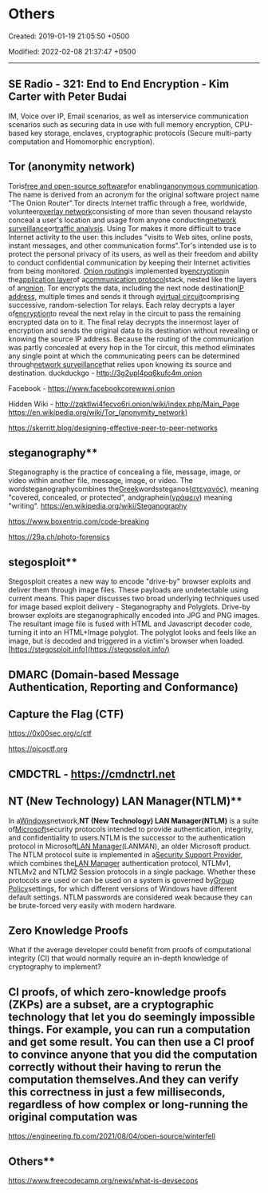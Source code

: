 # Others

Created: 2019-01-19 21:05:50 +0500

Modified: 2022-02-08 21:37:47 +0500

---

## SE Radio - 321: End to End Encryption - Kim Carter with Peter Budai

IM, Voice over IP, Email scenarios, as well as interservice communication scenarios such as securing data in use with full memory encryption, CPU-based key storage, enclaves, cryptographic protocols (Secure multi-party computation and Homomorphic encryption).

## Tor (anonymity network)

Toris[free and open-source software](https://en.wikipedia.org/wiki/Free_and_open-source_software)for enabling[anonymous communication](https://en.wikipedia.org/wiki/Internet_anonymity). The name is derived from an acronym for the original software project name "The Onion Router".Tor directs Internet traffic through a free, worldwide, volunteer[overlay network](https://en.wikipedia.org/wiki/Overlay_network)consisting of more than seven thousand relaysto conceal a user's location and usage from anyone conducting[network surveillance](https://en.wikipedia.org/wiki/Computer_surveillance#Network_surveillance)or[traffic analysis](https://en.wikipedia.org/wiki/Traffic_analysis#In_computer_security). Using Tor makes it more difficult to trace Internet activity to the user: this includes "visits to Web sites, online posts, instant messages, and other communication forms".Tor's intended use is to protect the personal privacy of its users, as well as their freedom and ability to conduct confidential communication by keeping their Internet activities from being monitored.
[Onion routing](https://en.wikipedia.org/wiki/Onion_routing)is implemented by[encryption](https://en.wikipedia.org/wiki/Encryption)in the[application layer](https://en.wikipedia.org/wiki/Application_layer)of a[communication protocol](https://en.wikipedia.org/wiki/Communication_protocol)stack, nested like the layers of an[onion](https://en.wikipedia.org/wiki/Onion). Tor encrypts the data, including the next node destination[IP address](https://en.wikipedia.org/wiki/IP_address), multiple times and sends it through a[virtual circuit](https://en.wikipedia.org/wiki/Virtual_circuit)comprising successive, random-selection Tor relays. Each relay decrypts a layer of[encryption](https://en.wikipedia.org/wiki/Encryption)to reveal the next relay in the circuit to pass the remaining encrypted data on to it. The final relay decrypts the innermost layer of encryption and sends the original data to its destination without revealing or knowing the source IP address. Because the routing of the communication was partly concealed at every hop in the Tor circuit, this method eliminates any single point at which the communicating peers can be determined through[network surveillance](https://en.wikipedia.org/wiki/Computer_and_network_surveillance)that relies upon knowing its source and destination.
duckduckgo - <http://3g2upl4pq6kufc4m.onion>

Facebook - <https://www.facebookcorewwwi.onion>

Hidden Wiki - <http://zqktlwi4fecvo6ri.onion/wiki/index.php/Main_Page>
<https://en.wikipedia.org/wiki/Tor_(anonymity_network)>

<https://skerritt.blog/designing-effective-peer-to-peer-networks>

## steganography**

Steganography is the practice of concealing a file, message, image, or video within another file, message, image, or video. The wordsteganographycombines the[Greek](https://en.wikipedia.org/wiki/Greek_language)wordssteganos([στεγανός](https://en.wiktionary.org/wiki/%CF%83%CF%84%CE%B5%CE%B3%CE%B1%CE%BD%CF%8C%CF%82#Greek)), meaning "covered, concealed, or protected", andgraphein([γράφειν](https://en.wiktionary.org/wiki/%CE%B3%CF%81%CE%AC%CF%86%CE%B5%CE%B9%CE%BD#Greek)) meaning "writing".
<https://en.wikipedia.org/wiki/Steganography>

<https://www.boxentriq.com/code-breaking>

<https://29a.ch/photo-forensics>

## stegosploit**

Stegosploit creates a new way to encode "drive-by" browser exploits and deliver them through image files. These payloads are undetectable using current means. This paper discusses two broad underlying techniques used for image based exploit delivery - Steganography and Polyglots. Drive-by browser exploits are steganographically encoded into JPG and PNG images. The resultant image file is fused with HTML and Javascript decoder code, turning it into an HTML+Image polyglot. The polyglot looks and feels like an image, but is decoded and triggered in a victim's browser when loaded.
[https://stegosploit.info](https://stegosploit.info/)

## DMARC (Domain-based Message Authentication, Reporting and Conformance)

## Capture the Flag (CTF)

<https://0x00sec.org/c/ctf>

<https://picoctf.org>

## CMDCTRL - <https://cmdnctrl.net>

## NT (New Technology) LAN Manager(NTLM)**

In a[Windows](https://www.wikiwand.com/en/Microsoft_Windows)network,**NT (New Technology) LAN Manager(NTLM)** is a suite of[Microsoft](https://www.wikiwand.com/en/Microsoft)security protocols intended to provide authentication, integrity, and confidentiality to users.NTLM is the successor to the authentication protocol in Microsoft[LAN Manager](https://www.wikiwand.com/en/LAN_Manager)(LANMAN), an older Microsoft product. The NTLM protocol suite is implemented in a[Security Support Provider](https://www.wikiwand.com/en/SSPI#Windows_SSPs), which combines the[LAN Manager](https://www.wikiwand.com/en/LAN_Manager) authentication protocol, NTLMv1, NTLMv2 and NTLM2 Session protocols in a single package. Whether these protocols are used or can be used on a system is governed by[Group Policy](https://www.wikiwand.com/en/Group_Policy)settings, for which different versions of Windows have different default settings. NTLM passwords are considered weak because they can be brute-forced very easily with modern hardware.

## Zero Knowledge Proofs

What if the average developer could benefit from proofs of computational integrity (CI) that would normally require an in-depth knowledge of cryptography to implement?

## CI proofs, of which zero-knowledge proofs (ZKPs) are a subset, are a cryptographic technology that let you do seemingly impossible things. For example, you can run a computation and get some result. You can then use a CI proof to convince anyone that you did the computation correctly without their having to rerun the computation themselves.And they can verify this correctness in just a few milliseconds, regardless of how complex or long-running the original computation was

<https://engineering.fb.com/2021/08/04/open-source/winterfell>

## Others**

<https://www.freecodecamp.org/news/what-is-devsecops>
